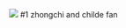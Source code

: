  ![](https://i.pinimg.com/564x/ff/8e/ae/ff8eae9c26565768931958bfc6b3a1d7.jpg) 
#1 zhongchi and childe fan
